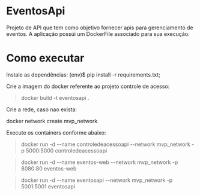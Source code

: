 # EventosApi

Projeto de API que tem como objetivo fornecer apis para gerenciamento de eventos. A aplicação possúi um DockerFile associado para sua execução.

# Como executar

Instale as dependências: (env)$ pip install -r requirements.txt;

Crie a imagem do docker referente ao projeto controle de acesso:
>  docker build -t eventosapi .

Crie a rede, caso nao exista:

docker network create mvp_network

Execute os containers conforme abaixo:

> docker run -d --name controledeacessoapi --network mvp_network -p 5000:5000 controledeacessoapi

> docker run -d --name eventos-web --network mvp_network -p 8080:80 eventos-web

> docker run -d --name eventosapi --network mvp_network -p 5001:5001 eventosapi


